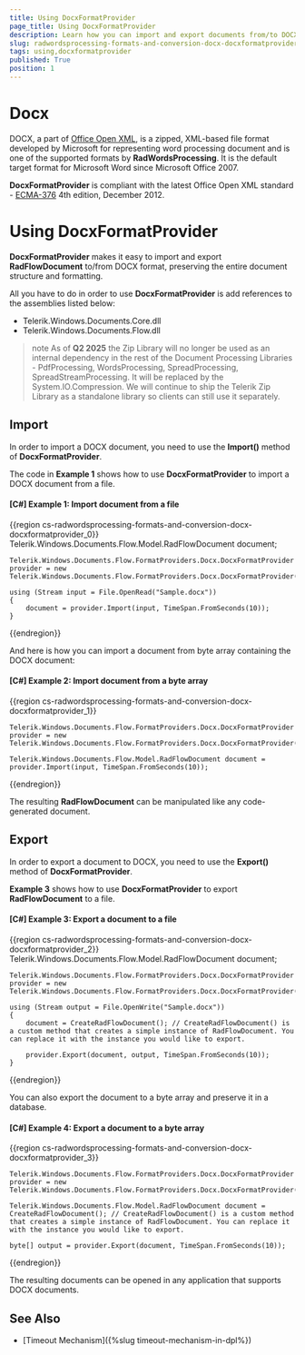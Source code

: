 ```yaml
---
title: Using DocxFormatProvider
page_title: Using DocxFormatProvider
description: Learn how you can import and export documents from/to DOCX using WordsProcessing.
slug: radwordsprocessing-formats-and-conversion-docx-docxformatprovider
tags: using,docxformatprovider
published: True
position: 1
---
```


# Docx

DOCX, a part of [Office Open XML](http://en.wikipedia.org/wiki/Office_Open_XML), is a zipped, XML-based file format developed by Microsoft for representing word processing document and is one of the supported formats by **RadWordsProcessing**. It is the default target format for Microsoft Word since Microsoft Office 2007.

**DocxFormatProvider** is compliant with the latest Office Open XML standard - [ECMA-376](http://www.ecma-international.org/publications/standards/Ecma-376.htm) 4th edition, December 2012.

# Using DocxFormatProvider

__DocxFormatProvider__ makes it easy to import and export __RadFlowDocument__ to/from DOCX format, preserving the entire document structure and formatting.
      

All you have to do in order to use __DocxFormatProvider__ is add references to the assemblies listed below:
      
* Telerik.Windows.Documents.Core.dll
* Telerik.Windows.Documents.Flow.dll   
          
>note As of **Q2 2025** the Zip Library will no longer be used as an internal dependency in the rest of the Document Processing Libraries - PdfProcessing, WordsProcessing, SpreadProcessing, SpreadStreamProcessing. It will be replaced by the System.IO.Compression. We will continue to ship the Telerik Zip Library as a standalone library so clients can still use it separately.

## Import

In order to import a DOCX document, you need to use the __Import()__ method of __DocxFormatProvider__.
        

The code in __Example 1__ shows how to use __DocxFormatProvider__ to import a DOCX document from a file.
        

#### __[C#] Example 1: Import document from a file__

{{region cs-radwordsprocessing-formats-and-conversion-docx-docxformatprovider_0}}
	Telerik.Windows.Documents.Flow.Model.RadFlowDocument document;
	
	Telerik.Windows.Documents.Flow.FormatProviders.Docx.DocxFormatProvider provider = new Telerik.Windows.Documents.Flow.FormatProviders.Docx.DocxFormatProvider();

	using (Stream input = File.OpenRead("Sample.docx"))
	{
		document = provider.Import(input, TimeSpan.FromSeconds(10));
	}
{{endregion}}



And here is how you can import a document from byte array containing the DOCX document:
        

#### __[C#] Example 2: Import document from a byte array__
{{region cs-radwordsprocessing-formats-and-conversion-docx-docxformatprovider_1}}	            

	Telerik.Windows.Documents.Flow.FormatProviders.Docx.DocxFormatProvider provider = new Telerik.Windows.Documents.Flow.FormatProviders.Docx.DocxFormatProvider();

	Telerik.Windows.Documents.Flow.Model.RadFlowDocument document = provider.Import(input, TimeSpan.FromSeconds(10));
{{endregion}}


The resulting __RadFlowDocument__ can be manipulated like any code-generated document.
        

## Export

In order to export a document to DOCX, you need to use the __Export()__ method of __DocxFormatProvider__.
        

__Example 3__ shows how to use __DocxFormatProvider__ to export __RadFlowDocument__ to a file.
        

#### __[C#] Example 3: Export a document to a file__
{{region cs-radwordsprocessing-formats-and-conversion-docx-docxformatprovider_2}}	
	Telerik.Windows.Documents.Flow.Model.RadFlowDocument document;

	Telerik.Windows.Documents.Flow.FormatProviders.Docx.DocxFormatProvider provider = new Telerik.Windows.Documents.Flow.FormatProviders.Docx.DocxFormatProvider();
	
	using (Stream output = File.OpenWrite("Sample.docx"))
	{
	    document = CreateRadFlowDocument(); // CreateRadFlowDocument() is a custom method that creates a simple instance of RadFlowDocument. You can replace it with the instance you would like to export.

		provider.Export(document, output, TimeSpan.FromSeconds(10));
	}
{{endregion}}


You can also export the document to a byte array and preserve it in a database.
        

#### __[C#] Example 4: Export a document to a byte array__
{{region cs-radwordsprocessing-formats-and-conversion-docx-docxformatprovider_3}}

	Telerik.Windows.Documents.Flow.FormatProviders.Docx.DocxFormatProvider provider = new Telerik.Windows.Documents.Flow.FormatProviders.Docx.DocxFormatProvider();
	        
	Telerik.Windows.Documents.Flow.Model.RadFlowDocument document = CreateRadFlowDocument(); // CreateRadFlowDocument() is a custom method that creates a simple instance of RadFlowDocument. You can replace it with the instance you would like to export.

	byte[] output = provider.Export(document, TimeSpan.FromSeconds(10));
{{endregion}}

The resulting documents can be opened in any application that supports DOCX documents.
        
## See Also

* [Timeout Mechanism]({%slug timeout-mechanism-in-dpl%})
